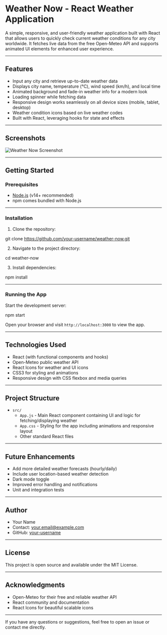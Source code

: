 # Weather Now - React Weather Application

A simple, responsive, and user-friendly weather application built with React that allows users to quickly check current weather conditions for any city worldwide. It fetches live data from the free Open-Meteo API and supports animated UI elements for enhanced user experience.

---

## Features

- Input any city and retrieve up-to-date weather data
- Displays city name, temperature (°C), wind speed (km/h), and local time
- Animated background and fade-in weather info for a modern look
- Loading spinner while fetching data
- Responsive design works seamlessly on all device sizes (mobile, tablet, desktop)
- Weather condition icons based on live weather codes
- Built with React, leveraging hooks for state and effects

---

## Screenshots

![Weather Now Screenshot](path/to/screenshot.png)

---

## Getting Started

### Prerequisites

- [Node.js](https://nodejs.org/) (v14+ recommended)
- npm comes bundled with Node.js

---

### Installation

1. Clone the repository:

git clone https://github.com/your-username/weather-now.git

2. Navigate to the project directory:

cd weather-now

3. Install dependencies:

npm install

---

### Running the App

Start the development server:

npm start

Open your browser and visit `http://localhost:3000` to view the app.

---

## Technologies Used

- React (with functional components and hooks)
- Open-Meteo public weather API
- React Icons for weather and UI icons
- CSS3 for styling and animations
- Responsive design with CSS flexbox and media queries

---

## Project Structure

- `src/`
  - `App.js` - Main React component containing UI and logic for fetching/displaying weather
  - `App.css` - Styling for the app including animations and responsive layout
  - Other standard React files

---

## Future Enhancements

- Add more detailed weather forecasts (hourly/daily)
- Include user location-based weather detection
- Dark mode toggle
- Improved error handling and notifications
- Unit and integration tests

---

## Author

- Your Name  
- Contact: your.email@example.com  
- GitHub: [your-username](https://github.com/Sk2k19)

---

## License

This project is open source and available under the MIT License.

---

## Acknowledgments

- Open-Meteo for their free and reliable weather API  
- React community and documentation  
- React Icons for beautiful scalable icons

---

If you have any questions or suggestions, feel free to open an issue or contact me directly.
